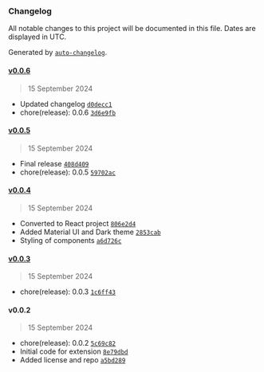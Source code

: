 ### Changelog

All notable changes to this project will be documented in this file. Dates are displayed in UTC.

Generated by [`auto-changelog`](https://github.com/CookPete/auto-changelog).

#### [v0.0.6](https://github.com/patnaikd/code-collector-js/compare/v0.0.5...v0.0.6)

> 15 September 2024

- Updated changelog [`d0decc1`](https://github.com/patnaikd/code-collector-js/commit/d0decc18eac649f4254d9fa02161b8f566ed1182)
- chore(release): 0.0.6 [`3d6e9fb`](https://github.com/patnaikd/code-collector-js/commit/3d6e9fb2f037c662961adba12b4697bfcce9a7e0)

#### [v0.0.5](https://github.com/patnaikd/code-collector-js/compare/v0.0.4...v0.0.5)

> 15 September 2024

- Final release [`408d409`](https://github.com/patnaikd/code-collector-js/commit/408d409ba4c0302acb4079710985d5a7016123ae)
- chore(release): 0.0.5 [`59702ac`](https://github.com/patnaikd/code-collector-js/commit/59702ac4b479d0cbb7e1698b35d1084dcdcdb769)

#### [v0.0.4](https://github.com/patnaikd/code-collector-js/compare/v0.0.3...v0.0.4)

> 15 September 2024

- Converted to React project [`806e2d4`](https://github.com/patnaikd/code-collector-js/commit/806e2d4aa6edd13664185015de9503f9824d63b3)
- Added Material UI and Dark theme [`2853cab`](https://github.com/patnaikd/code-collector-js/commit/2853cab1cc3ceb1bae7d437cd7718c3cc94046c8)
- Styling of components [`a6d726c`](https://github.com/patnaikd/code-collector-js/commit/a6d726c8c3989e8c881d4cac869e81bf88e6efc8)

#### [v0.0.3](https://github.com/patnaikd/code-collector-js/compare/v0.0.2...v0.0.3)

> 15 September 2024

- chore(release): 0.0.3 [`1c6ff43`](https://github.com/patnaikd/code-collector-js/commit/1c6ff43d881a9afa3a57cbfa620cbe31d0ca5000)

#### v0.0.2

> 15 September 2024

- chore(release): 0.0.2 [`5c69c82`](https://github.com/patnaikd/code-collector-js/commit/5c69c82604fb357e1bc16739d935ea1b5009b0ac)
- Initial code for extension [`8e79dbd`](https://github.com/patnaikd/code-collector-js/commit/8e79dbdb44c35738945703d792889daa4ade1faf)
- Added license and repo [`a5bd289`](https://github.com/patnaikd/code-collector-js/commit/a5bd289716c49151fe31ca7ba9b499a55ad07e27)
